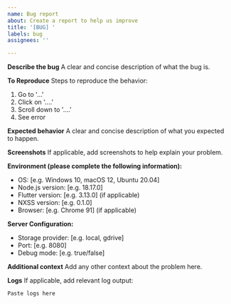 ```yaml
---
name: Bug report
about: Create a report to help us improve
title: '[BUG] '
labels: bug
assignees: ''

---
```


**Describe the bug**
A clear and concise description of what the bug is.

**To Reproduce**
Steps to reproduce the behavior:
1. Go to '...'
2. Click on '....'
3. Scroll down to '....'
4. See error

**Expected behavior**
A clear and concise description of what you expected to happen.

**Screenshots**
If applicable, add screenshots to help explain your problem.

**Environment (please complete the following information):**
 - OS: [e.g. Windows 10, macOS 12, Ubuntu 20.04]
 - Node.js version: [e.g. 18.17.0]
 - Flutter version: [e.g. 3.13.0] (if applicable)
 - NXSS version: [e.g. 0.1.0]
 - Browser: [e.g. Chrome 91] (if applicable)

**Server Configuration:**
 - Storage provider: [e.g. local, gdrive]
 - Port: [e.g. 8080]
 - Debug mode: [e.g. true/false]

**Additional context**
Add any other context about the problem here.

**Logs**
If applicable, add relevant log output:

```
Paste logs here
```
